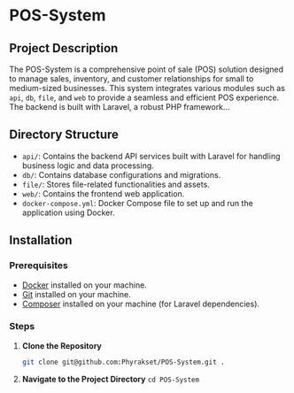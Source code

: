 # POS-System

## Project Description
The POS-System is a comprehensive point of sale (POS) solution designed to manage sales, inventory, and customer relationships for small to medium-sized businesses. This system integrates various modules such as `api`, `db`, `file`, and `web` to provide a seamless and efficient POS experience. The backend is built with Laravel, a robust PHP framework...

## Directory Structure
- `api/`: Contains the backend API services built with Laravel for handling business logic and data processing.
- `db/`: Contains database configurations and migrations.
- `file/`: Stores file-related functionalities and assets.
- `web/`: Contains the frontend web application.
- `docker-compose.yml`: Docker Compose file to set up and run the application using Docker.
## Installation

### Prerequisites
- [Docker](https://www.docker.com/products/docker-desktop) installed on your machine.
- [Git](https://git-scm.com/downloads) installed on your machine.
- [Composer](https://getcomposer.org/) installed on your machine (for Laravel dependencies).

### Steps
1. **Clone the Repository**
   ```sh
   git clone git@github.com:Phyrakset/POS-System.git .
   ```
   
2. **Navigate to the Project Directory**
   ```cd POS-System```
